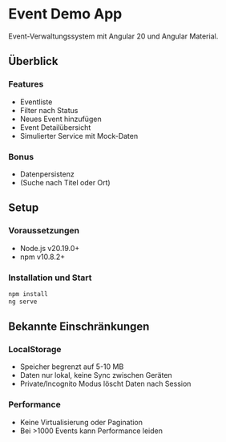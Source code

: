 # Event Demo App

Event-Verwaltungssystem mit Angular 20 und Angular Material.

## Überblick

### Features

- Eventliste
- Filter nach Status
- Neues Event hinzufügen
- Event Detailübersicht
- Simulierter Service mit Mock-Daten

### Bonus

- Datenpersistenz
- (Suche nach Titel oder Ort)

## Setup

### Voraussetzungen

- Node.js v20.19.0+
- npm v10.8.2+

### Installation und Start

```bash
npm install
ng serve
```

## Bekannte Einschränkungen

### LocalStorage

- Speicher begrenzt auf 5-10 MB
- Daten nur lokal, keine Sync zwischen Geräten
- Private/Incognito Modus löscht Daten nach Session

### Performance

- Keine Virtualisierung oder Pagination
- Bei >1000 Events kann Performance leiden
